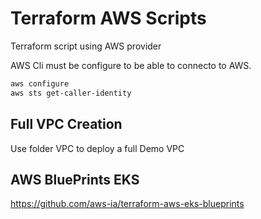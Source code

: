 # Terraform AWS Scripts

Terraform script using AWS provider

AWS Cli must be configure to be able to connecto to AWS.

```bash
aws configure
aws sts get-caller-identity 
```

## Full VPC Creation
Use folder VPC to deploy a full Demo VPC

## AWS BluePrints EKS
https://github.com/aws-ia/terraform-aws-eks-blueprints

